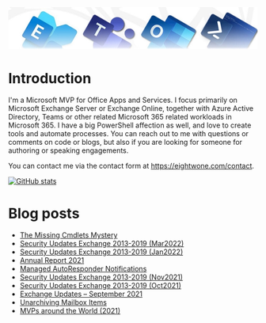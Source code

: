 ![Banner](assets/Metro_v6_Banner_GitHub.jpg)

# Introduction

I'm a Microsoft MVP for Office Apps and Services. I focus primarily on Microsoft Exchange Server or Exchange Online, together with Azure Active Directory, Teams or other related Microsoft 365 related workloads in Microsoft 365. I have a big PowerShell affection as well, and love to create tools and automate processes. You can reach out to me with questions or comments on code or blogs, but also if you are looking for someone for authoring or speaking engagements.

You can contact me via the contact form at https://eightwone.com/contact.

[![GitHub stats](https://github-readme-stats.vercel.app/api?username=michelderooij&theme=dark&show_icons=true)](https://github.com/anuraghazra/github-readme-stats)

# Blog posts
<!-- BLOG-POST-LIST:START -->
- [The Missing Cmdlets Mystery](https://eightwone.com/2022/03/29/the-missing-cmdlets-mystery/)
- [Security Updates Exchange 2013-2019 &lpar;Mar2022&rpar;](https://eightwone.com/2022/03/08/security-updates-exchange-2013-2019-mar2022/)
- [Security Updates Exchange 2013-2019 &lpar;Jan2022&rpar;](https://eightwone.com/2022/01/11/security-updates-exchange-2013-2019-jan2022/)
- [Annual Report 2021](https://eightwone.com/2022/01/09/annual-report-2021/)
- [Managed AutoResponder Notifications](https://eightwone.com/2021/12/13/managed-autoresponder-notificiation/)
- [Security Updates Exchange 2013-2019 &lpar;Nov2021&rpar;](https://eightwone.com/2021/11/09/security-updates-exchange-2013-2019-nov2021/)
- [Security Updates Exchange 2013-2019 &lpar;Oct2021&rpar;](https://eightwone.com/2021/10/12/security-updates-exchange-2013-2019-oct2021/)
- [Exchange Updates – September 2021](https://eightwone.com/2021/09/28/exchange-updates-september-2021/)
- [Unarchiving Mailbox Items](https://eightwone.com/2021/08/14/unarchiving-mailbox-items/)
- [MVPs around the World &lpar;2021&rpar;](https://eightwone.com/2021/07/29/mvps-around-the-world-2021/)
<!-- BLOG-POST-LIST:END -->

